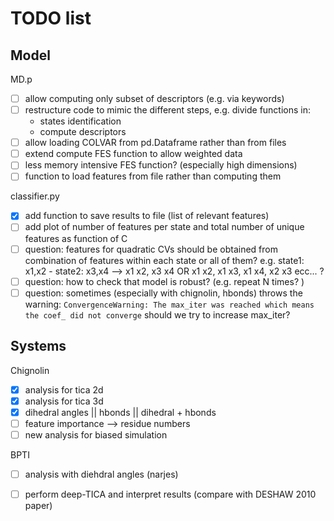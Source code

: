 # TODO list

## Model

MD.p
* [ ] allow computing only subset of descriptors (e.g. via keywords)
* [ ] restructure code to mimic the different steps, e.g. divide functions in:
  - states identification
  - compute descriptors
* [ ] allow loading COLVAR from pd.Dataframe rather than from files
* [ ] extend compute FES function to allow weighted data
* [ ] less memory intensive FES function? (especially high dimensions)
* [ ] function to load features from file rather than computing them

classifier.py
* [x] add function to save results to file (list of relevant features)
* [ ] add plot of number of features per state and total number of unique features as function of C
* [ ] question: features for quadratic CVs should be obtained from combination of features within each state or all of them? e.g. state1: x1,x2 - state2: x3,x4 --> x1 x2, x3 x4 OR x1 x2, x1 x3, x1 x4, x2 x3 ecc... ?
* [ ] question: how to check that model is robust? (e.g. repeat N times? )
* [ ] question: sometimes (especially with chignolin, hbonds) throws the warning: `ConvergenceWarning: The max_iter was reached which means the coef_ did not converge` should we try to increase max_iter?

## Systems

Chignolin
* [x] analysis for tica 2d 
* [x] analysis for tica 3d
* [x] dihedral angles || hbonds || dihedral + hbonds
* [ ] feature importance --> residue numbers
* [ ] new analysis for biased simulation

BPTI 
* [ ] analysis with diehdral angles (narjes)
* [ ] perform deep-TICA and interpret results (compare with DESHAW 2010 paper)



